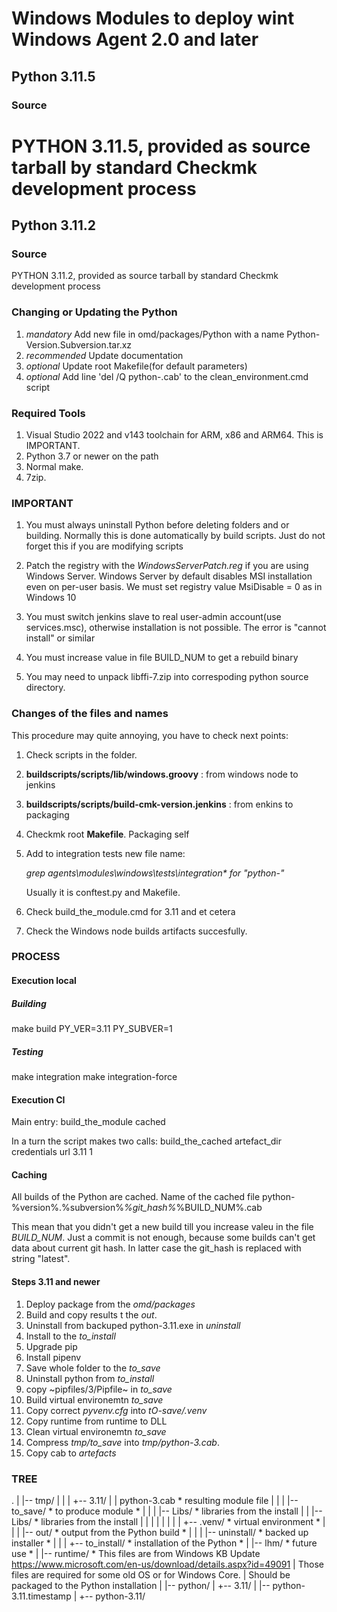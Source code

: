 # Windows Modules to deploy wint Windows Agent 2.0 and later

## Python 3.11.5

### Source

PYTHON 3.11.5, provided as source tarball by standard Checkmk development process
=======
## Python 3.11.2

### Source

PYTHON 3.11.2, provided as source tarball by standard Checkmk development process

### Changing or Updating the Python

1. _mandatory_   Add new file in omd/packages/Python with a name Python-Version.Subversion.tar.xz
2. _recommended_ Update documentation
3. _optional_    Update root Makefile(for default parameters)
4. _optional_    Add line 'del /Q python-<Version>.cab' to the clean_environment.cmd script

### Required Tools

1. Visual Studio 2022 and v143 toolchain for ARM, x86 and ARM64. This is IMPORTANT.
2. Python 3.7 or newer on the path
3. Normal make.
4. 7zip.

### IMPORTANT

1. You must always uninstall Python before deleting folders and or building.
Normally this is done automatically by build scripts. Just do not forget this
if you are modifying scripts

2. Patch the registry with the *WindowsServerPatch.reg* if you are using Windows Server.
Windows Server by default disables MSI installation even on per-user basis.
We must set registry value MsiDisable = 0 as in Windows 10

3. You must switch jenkins slave to real user-admin account(use services.msc), otherwise
installation is not possible. The error is "cannot install" or similar

4. You must increase value in file BUILD_NUM to get a rebuild binary

5. You may need to unpack libffi-7.zip into correspoding python source directory.

### Changes of the files and names

This procedure may quite annoying, you have to check next points:

1. Check scripts in the folder.
2. **buildscripts/scripts/lib/windows.groovy** : from windows node to jenkins
3. **buildscripts/scripts/build-cmk-version.jenkins** : from enkins to packaging
4. Checkmk root **Makefile**. Packaging self
5. Add to integration tests new file name:

   *grep agents\modules\windows\tests\integration\* for "python-"*

   Usually it is conftest.py and Makefile.

6. Check build_the_module.cmd for 3.11 and et cetera
7. Check the Windows node builds artifacts succesfully.

### PROCESS

#### Execution local

##### Building
make build PY_VER=3.11 PY_SUBVER=1

##### Testing
make integration
make integration-force


#### Execution CI

Main entry:
build_the_module cached

In a turn the script makes two calls:
build_the_cached artefact_dir credentials url 3.11 1

#### Caching

All builds of the Python are cached.
Name of the cached file
python-%version%.%subversion%_%git_hash%_%BUILD_NUM%.cab

This mean that you didn't get a new build till you increase valeu in the file *BUILD_NUM*.
Just a commit is not enough, because some builds can't get data about current git hash.
In latter case the git_hash is replaced with string "latest".


#### Steps 3.11 and newer

1. Deploy package from the *omd/packages*
2. Build  and copy results t the *out*.
3. Uninstall from backuped python-3.11.exe in *uninstall*
4. Install to the *to_install*
5. Upgrade pip
6. Install pipenv
7. Save whole folder to the *to_save*
8. Uninstall python from *to_install*
9. copy ~pipfiles/3/Pipfile~ in *to_save*
10. Build virtual environemtn *to_save*
11. Copy correct *pyvenv.cfg* into *tO-save/.venv*
12. Copy runtime from runtime to DLL
13. Clean virtual environemtn *to_save*
14. Compress *tmp/to_save* into *tmp/python-3.cab*.
15. Copy cab to *artefacts*

### TREE

.
|
|-- tmp/
|    |
|    +-- 3.11/
|           |   python-3.cab  * resulting module file
|           |
|           |-- to_save/		* to produce module *
|           |
|           |-- Libs/           * libraries from the install
|           |    |-- Libs/      * libraries from the install
|           |    |
|           |    |
|           |    +-- .venv/	    * virtual environment *
|           |
|           |-- out/		    * output from the Python build *
|           |
|           |-- uninstall/	    * backed up installer *
|           |
|           +-- to_install/	    * installation of the Python *
|
|-- lhm/                * future use *
|
|-- runtime/            * This files are from Windows KB Update https://www.microsoft.com/en-us/download/details.aspx?id=49091
|                         Those files are required for some old OS or for Windows Core.
|                         Should be packaged to the Python installation
|
|-- python/
     |
     +-- 3.11/
             |
             |-- python-3.11.timestamp
             |
             +-- python-3.11/
